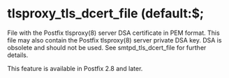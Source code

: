 # tlsproxy_tls_dcert_file (default:$; 

 File with the Postfix tlsproxy(8) server DSA certificate in PEM
format.  This file may also contain the Postfix tlsproxy(8) server
private DSA key.  DSA is obsolete and should not be used.  See
smtpd_tls_dcert_file for further details.  

 This feature is available in Postfix 2.8 and later. 


